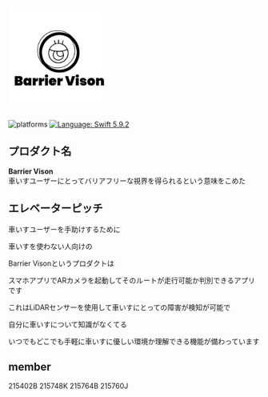  # <img src="BarrierVison.png" width="200" height="200" alt="BarrierVison Logo">

![platforms](https://img.shields.io/badge/platforms-iOS-333333.svg)
[![Language: Swift 5.9.2](https://img.shields.io/badge/swift-5.9.2-4BC51D.svg?style=flat)](https://developer.apple.com/swift)

## プロダクト名

**Barrier Vison**<br>
車いすユーザーにとってバリアフリーな視界を得られるという意味をこめた

## **エレベーターピッチ**<br>

車いすユーザーを手助けするために

車いすを使わない人向けの

Barrier Visonというプロダクトは

スマホアプリでARカメラを起動してそのルートが走行可能か判別できるアプリです

これはLiDARセンサーを使用して車いすにとっての障害が検知が可能で

自分に車いすについて知識がなくてる

いつでもどこでも手軽に車いすに優しい環境か理解できる機能が備わっています

## member

215402B 215748K 215764B 215760J
